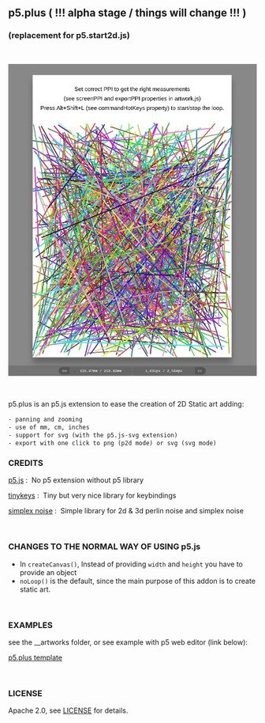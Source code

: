 ## p5.plus ( !!! alpha stage / things will change !!! )
### (replacement for p5.start2d.js)

<br/>

![Screenshot p5.plus](./__assets/p5plus.jpg "screenshot of p5.plus extension")

<br/>

p5.plus is an p5.js extension to ease the creation of 2D Static art adding:

    - panning and zooming
    - use of mm, cm, inches
    - support for svg (with the p5.js-svg extension)
    - export with one click to png (p2d mode) or svg (svg mode)

### CREDITS

[p5.js](https://p5js.org/) : &nbsp;No p5 extension without p5 library

[tinykeys](https://jamiebuilds.github.io/tinykeys/) : &nbsp;Tiny but very nice library for keybindings

[simplex noise](https://github.com/josephg/noisejs) : &nbsp;Simple library for 2d & 3d perlin noise and simplex noise


<br />

### CHANGES TO THE NORMAL WAY OF USING p5.js

- In `createCanvas()`,  Instead of providing `width` and `height` you have to provide an object
- `noLoop()` is the default, since the main purpose of this addon is to create static art.

<br />

### EXAMPLES

see the __artworks folder, or see example with p5 web editor (link below):

[p5.plus template](https://editor.p5js.org/ElTapir/sketches/GPNQjGTrg "p5.plus template")

<br />

### LICENSE

Apache 2.0,  see [LICENSE](LICENSE.txt) for details.
